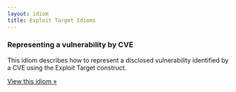 ```yaml
---
layout: idiom
title: Exploit Target Idioms
---
```



### Representing a vulnerability by CVE

This idiom describes how to represent a disclosed vulnerability identified by a CVE using the Exploit Target construct.

[View this idiom »](cve)
